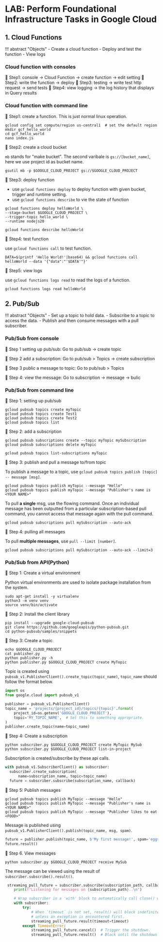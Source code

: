 # LAB: Perform Foundational Infrastructure Tasks in Google Cloud

## 1. Cloud Functions

!!! abstract "Objects"
    - Create a cloud function
    - Deploy and test the function
    - View logs

### Cloud function with consoles

🔘 Step1: console -> Cloud Function -> create function -> edit setting
🔘 Step2: write the function -> deploy
🔘 Step3: testing -> write test http request -> send tests
🔘 Step4: view logging -> the log history that displays in Query results

### Cloud function with command line

🔘 Step1: create a function. This is just normal linux operation.

```shell
gcloud config set compute/region us-central1  # set the default region
mkdir gcf_hello_world
cd gcf_hello_world
nano index.js
```

🔘 Step2: create a cloud bucket

`mb` stands for "make bucket". The second varibale is `gs://[bucket_name]`, here we use project id as bucket name.

```shell
gsutil mb -p $GOOGLE_CLOUD_PROJECT gs://$GOOGLE_CLOUD_PROJECT
```

🔘 Step3: deploy function

- use `gcloud functions deploy` to deploy function with given bucket, trigger and runtime setting.
- use `gcloud functions describe` to vie the state of function

```shell
gcloud functions deploy helloWorld \
--stage-bucket $GOOGLE_CLOUD_PROJECT \
--trigger-topic hello_world \
--runtime nodejs20

gcloud functions describe helloWorld
```

🔘 Step4: test function
  
use `gcloud functions call` to test function.

```shell
DATA=$(printf 'Hello World!'|base64) && gcloud functions call helloWorld --data '{"data":"'$DATA'"}'
```

🔘 Step5: view logs

use `gcloud functions logs read` to read the logs of a function.

```shell
gcloud functions logs read helloWorld
```

## 2. Pub/Sub

!!! abstract "Objects"
    - Set up a topic to hold data.
    - Subscribe to a topic to access the data.
    - Publish and then consume messages with a pull subscriber.

### Pub/Sub from console

🔘 Step 1 setting up pub/sub:  Go to pub/sub -> create topic

🔘 Step 2 add a subscription: Go to pub/sub > Topics -> create subscription

🔘 Step 3 public a message to topic: Go to pub/sub > Topics

🔘 Step 4: view the message: Go to subscription -> message -> bulic

### Pub/Sub from command line

🔘 Step 1: setting up pub/sub

```shell
gcloud pubsub topics create myTopic
gcloud pubsub topics create Test1
gcloud pubsub topics create Test2
gcloud pubsub topics list
```

🔘 Step 2: add a subscription

```shell
gcloud pubsub subscriptions create --topic myTopic mySubscription
gcloud pubsub subscriptions delete myTopic

gcloud pubsub topics list-subscriptions myTopic
```

🔘 Step 3: publish and pull a message to/from topic

To publish a message to a topic, use `gcloud pubsub topics publish [topic] -- message [msg]`.

```shell
gcloud pubsub topics publish myTopic --message "Hello"
gcloud pubsub topics publish myTopic --message "Publisher's name is <YOUR NAME>"
```

To pull **a single** msg, use the flowing command. Once an individual message has been outputted from a particular subscription-based pull command, you cannot access that message again with the pull command.

```shell
gcloud pubsub subscriptions pull mySubscription --auto-ack
```

🔘 Step 4: pulling all messages

To pull **multiple messages**, use `pull --limit [number]`.

```shell
gcloud pubsub subscriptions pull mySubscription --auto-ack --limit=3
```

### Pub/Sub from API(Python)

🔘 Step 1:  Create a virtual environment

Python virtual environments are used to isolate package installation from the system.

```shell
sudo apt-get install -y virtualenv
python3 -m venv venv
source venv/bin/activate
```

🔘 Step 2: Install the client library

```shell
pip install --upgrade google-cloud-pubsub
git clone https://github.com/googleapis/python-pubsub.git
cd python-pubsub/samples/snippets
```

🔘 Step 3: Create a topic

```shell
echo $GOOGLE_CLOUD_PROJECT
cat publisher.py
python publisher.py -h
python publisher.py $GOOGLE_CLOUD_PROJECT create MyTopic
```

Topic is created using `pubsub_v1.PublisherClient().create_topic(topic_name)`,  `topic_name` should follow the format below.

```python
import os
from google.cloud import pubsub_v1

publisher = pubsub_v1.PublisherClient()
topic_name = 'projects/{project_id}/topics/{topic}'.format(
    project_id=os.getenv('GOOGLE_CLOUD_PROJECT'),
    topic='MY_TOPIC_NAME',  # Set this to something appropriate.
)
publisher.create_topic(name=topic_name)
```

🔘 Step 4: Create a subscription

```shell
python subscriber.py $GOOGLE_CLOUD_PROJECT create MyTopic MySub
python subscriber.py $GOOGLE_CLOUD_PROJECT list-in-project
```

Subscription is created/subscribe by these api calls.

```python
with pubsub_v1.SubscriberClient() as subscriber:
  subscriber.create_subscription(
      name=subscription_name, topic=topic_name)
  future = subscriber.subscribe(subscription_name, callback)
```

🔘 Step 5: Publish messages

```shell
gcloud pubsub topics publish MyTopic --message "Hello"
gcloud pubsub topics publish MyTopic --message "Publisher's name is <YOUR NAME>"
gcloud pubsub topics publish MyTopic --message "Publisher likes to eat <FOOD>"
```

Message is published using `pubsub_v1.PublisherClient().publish(topic_name, msg, spam)`.

```python
future = publisher.publish(topic_name, b'My first message!', spam='eggs')
future.result()
```

🔘 Step 6. View messages

```shell
python subscriber.py $GOOGLE_CLOUD_PROJECT receive MySub
```

The message can be viewed using the result of `subscriber.subscribe().result()`.

```python
 streaming_pull_future = subscriber.subscribe(subscription_path, callback=callback)
    print(f"Listening for messages on {subscription_path}..\n")

    # Wrap subscriber in a 'with' block to automatically call close() when done.
    with subscriber:
        try:
            # When `timeout` is not set, result() will block indefinitely,
            # unless an exception is encountered first.
            streaming_pull_future.result(timeout=timeout)
        except TimeoutError:
            streaming_pull_future.cancel()  # Trigger the shutdown.
            streaming_pull_future.result()  # Block until the shutdown is complete.
```
